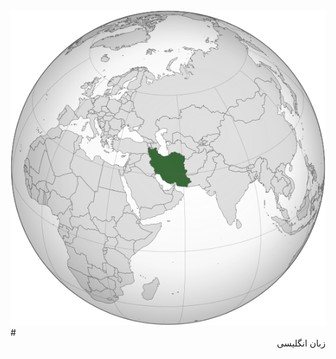 <img src="https://raw.githubusercontent.com/wer340/English/main/main-image/Iran_(orthographic_projection).svg.png" >
 # <div dir="rtl"> زبان انگلیسی </div>

